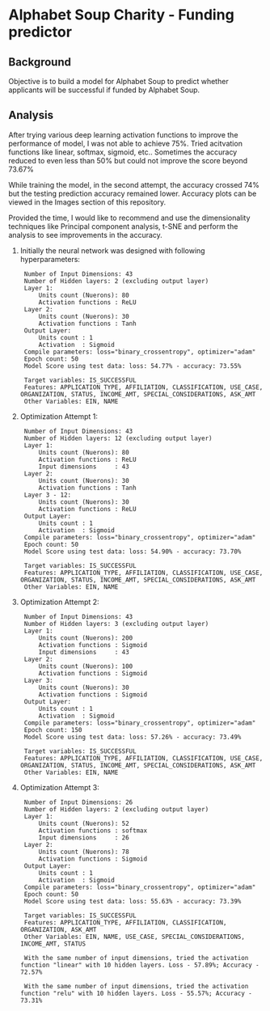# Alphabet Soup Charity - Funding predictor

## Background

Objective is to build a model for Alphabet Soup to predict whether applicants will be successful if funded by Alphabet Soup.

## Analysis

After trying various deep learning activation functions to improve the performance of model, I was not able to achieve 75%. Tried acitvation functions like linear, softmax, sigmoid, etc.. Sometimes the accuracy reduced to even less than 50% but could not improve the score beyond 73.67%

While training the model, in the second attempt, the accuracy crossed 74% but the testing prediction accuracy remained lower. Accuracy plots can be viewed in the Images section of this repository.

Provided the time, I would like to recommend and use the dimensionality techniques like Principal component analysis, t-SNE and perform the analysis to see improvements in the accuracy.

1. Initially the neural network was designed with following hyperparameters:

        Number of Input Dimensions: 43
        Number of Hidden layers: 2 (excluding output layer)
        Layer 1:
            Units count (Nuerons): 80
            Activation functions : ReLU
        Layer 2:
            Units count (Nuerons): 30
            Activation functions : Tanh
        Output Layer:
            Units count : 1
            Activation  : Sigmoid
        Compile parameters: loss="binary_crossentropy", optimizer="adam"
        Epoch count: 50
        Model Score using test data: loss: 54.77% - accuracy: 73.55%

        Target variables: IS_SUCCESSFUL
        Features: APPLICATION_TYPE, AFFILIATION, CLASSIFICATION, USE_CASE, ORGANIZATION, STATUS, INCOME_AMT, SPECIAL_CONSIDERATIONS, ASK_AMT
        Other Variables: EIN, NAME

2. Optimization Attempt 1:
        
        Number of Input Dimensions: 43
        Number of Hidden layers: 12 (excluding output layer)
        Layer 1:
            Units count (Nuerons): 80
            Activation functions : ReLU
            Input dimensions     : 43
        Layer 2:
            Units count (Nuerons): 30
            Activation functions : Tanh
        Layer 3 - 12:
            Units count (Nuerons): 30
            Activation functions : ReLU
        Output Layer:
            Units count : 1
            Activation  : Sigmoid
        Compile parameters: loss="binary_crossentropy", optimizer="adam"
        Epoch count: 50
        Model Score using test data: loss: 54.90% - accuracy: 73.70%

        Target variables: IS_SUCCESSFUL
        Features: APPLICATION_TYPE, AFFILIATION, CLASSIFICATION, USE_CASE, ORGANIZATION, STATUS, INCOME_AMT, SPECIAL_CONSIDERATIONS, ASK_AMT
        Other Variables: EIN, NAME

3. Optimization Attempt 2:
        
        Number of Input Dimensions: 43
        Number of Hidden layers: 3 (excluding output layer)
        Layer 1:
            Units count (Nuerons): 200
            Activation functions : Sigmoid
            Input dimensions     : 43
        Layer 2:
            Units count (Nuerons): 100
            Activation functions : Sigmoid
        Layer 3:
            Units count (Nuerons): 30
            Activation functions : Sigmoid
        Output Layer:
            Units count : 1
            Activation  : Sigmoid
        Compile parameters: loss="binary_crossentropy", optimizer="adam"
        Epoch count: 150
        Model Score using test data: loss: 57.26% - accuracy: 73.49%

        Target variables: IS_SUCCESSFUL
        Features: APPLICATION_TYPE, AFFILIATION, CLASSIFICATION, USE_CASE, ORGANIZATION, STATUS, INCOME_AMT, SPECIAL_CONSIDERATIONS, ASK_AMT
        Other Variables: EIN, NAME

3. Optimization Attempt 3:
        
        Number of Input Dimensions: 26
        Number of Hidden layers: 2 (excluding output layer)
        Layer 1:
            Units count (Nuerons): 52
            Activation functions : softmax
            Input dimensions     : 26
        Layer 2:
            Units count (Nuerons): 78
            Activation functions : Sigmoid
        Output Layer:
            Units count : 1
            Activation  : Sigmoid
        Compile parameters: loss="binary_crossentropy", optimizer="adam"
        Epoch count: 50
        Model Score using test data: loss: 55.63% - accuracy: 73.39%

        Target variables: IS_SUCCESSFUL
        Features: APPLICATION_TYPE, AFFILIATION, CLASSIFICATION, ORGANIZATION, ASK_AMT
        Other Variables: EIN, NAME, USE_CASE, SPECIAL_CONSIDERATIONS, INCOME_AMT, STATUS

        With the same number of input dimensions, tried the activation function "linear" with 10 hidden layers. Loss - 57.89%; Accuracy - 72.57%

        With the same number of input dimensions, tried the activation function "relu" with 10 hidden layers. Loss - 55.57%; Accuracy - 73.31%
